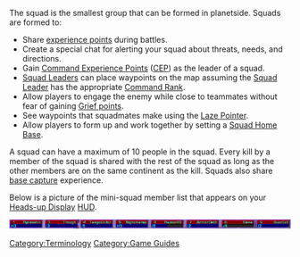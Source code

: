 The squad is the smallest group that can be formed in planetside. Squads
are formed to:

- Share [experience points](Experience_Points.md "wikilink") during
  battles.
- Create a special chat for alerting your squad about threats, needs,
  and directions.
- Gain [Command Experience
  Points](Command_Experience_Points.md "wikilink")
  ([CEP](Acronyms_and_Slang.md "wikilink")) as the leader of a squad.
- [Squad Leaders](Squad_Leader.md "wikilink") can place waypoints on the
  map assuming the [Squad Leader](Squad_Leader.md "wikilink") has the
  appropriate [Command Rank](Command_Rank.md "wikilink").
- Allow players to engage the enemy while close to teammates without
  fear of gaining [Grief points](Grief_points.md "wikilink").
- See waypoints that squadmates make using the [Laze
  Pointer](Laze_Pointer.md "wikilink").
- Allow players to form up and work together by setting a [Squad Home
  Base](Squad_Home_Base.md "wikilink").

A squad can have a maximum of 10 people in the squad. Every kill by a
member of the squad is shared with the rest of the squad as long as the
other members are on the same continent as the kill. Squads also share
[base capture](Capturing_Bases.md "wikilink") experience.

Below is a picture of the mini-squad member list that appears on your
[Heads-up Display](Heads-up_Display.md "wikilink")
[HUD](Acronyms_and_Slang.md "wikilink").

![Image:SquadList.JPG](images/SquadList.jpg "Image:SquadList.JPG")

[Category:Terminology](Category:Terminology.md "wikilink") [Category:Game
Guides](Category:Game_Guides.md "wikilink")
